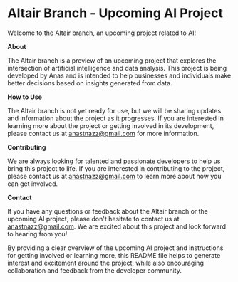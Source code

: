 # **Altair Branch - Upcoming AI Project**

Welcome to the Altair branch, an upcoming project related to AI!

**About**

The Altair branch is a preview of an upcoming project that explores the intersection of artificial intelligence and data analysis. This project is being developed by Anas and is intended to help businesses and individuals make better decisions based on insights generated from data.

**How to Use**

The Altair branch is not yet ready for use, but we will be sharing updates and information about the project as it progresses. If you are interested in learning more about the project or getting involved in its development, please contact us at anastnazz@gmail.com for more information.

**Contributing**

We are always looking for talented and passionate developers to help us bring this project to life. If you are interested in contributing to the project, please contact us at anastnazz@gmail.com to learn more about how you can get involved.

**Contact**

If you have any questions or feedback about the Altair branch or the upcoming AI project, please don't hesitate to contact us at anastnazz@gmail.com. We are excited about this project and look forward to hearing from you!

By providing a clear overview of the upcoming AI project and instructions for getting involved or learning more, this README file helps to generate interest and excitement around the project, while also encouraging collaboration and feedback from the developer community.
